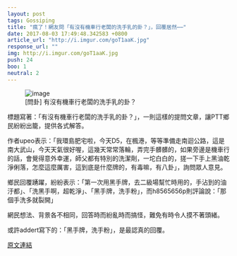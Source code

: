 ```yaml
---
layout: post
tags: Gossiping
title: "瘋了！網友問「有沒有機車行老闆的洗手乳的卦？」，回覆居然⋯⋯"
date: 2017-08-03 17:49:48.342583 +0800
article_url: "http://i.imgur.com/goT1aaK.jpg"
response_url: ""
img: http://i.imgur.com/goT1aaK.jpg
push: 24
boo: 1
neutral: 2
---
```


<figure>
<img src="http://i.imgur.com/goT1aaK.jpg" alt="image">
<figcaption>
[問卦] 有沒有機車行老闆的洗手乳的卦？
</figcaption>
</figure>



標題寫著：「有沒有機車行老闆的洗手乳的卦？」，一則這樣的提問文章，讓PTT鄉民紛紛出籠，提供各式解答。

作者upeo表示：「我環島肥宅啦，今天D5，在楓港，等等準備走南迴公路，這是南大武山，今天天氣很好喔，這幾天常常落輪，弄完手髒髒的，如果旁邊是機車行的話，會覺得意外幸運，師父都有特別的洗潔劑，一坨白白的，搓一下手上黑油乾淨俐落，怎麼這麼厲害，這到底是什麼牌的，有毒嘛，有八卦」，詢問眾人意見。

鄉民回覆踴躍，紛紛表示：「第一次用黑手牌，去二級場幫忙時用的，手沾到的油汙都」、「洗黑手啊，超乾淨」、「黑手牌，洗手粉」，而h8565656p則評論說：「那個手洗多就裂開」

網民想法、背景各不相同，回答時而紛亂時而搞怪，難免有時令人摸不著頭緒。

或許addert寫下的：「黑手牌，洗手粉」，是最認真的回覆。

<a href = "https://www.ptt.cc/bbs/Gossiping/M.1501735207.A.33D.html">原文連結</a>

